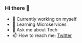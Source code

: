 ### Hi there 👋

- 🔭 Currently working on myself
- 🌱 Learning Microservices
- 💬 Ask me about Tech
- 📫 How to reach me: [Twitter](https://twitter.com/imadzguy)
